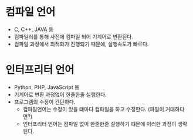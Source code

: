 # 컴파일 언어
- C, C++, JAVA 등
- 컴파일러를 통해 사전에 컴파일 되어 기계어로 변환된다.
- 컴파일 과정에서 최적화가 진행되기 때문에, 실행속도가 빠르다.

# 인터프리터 언어
- Python, PHP, JavaScript 등
- 기계어로 변환 과정없이 한줄한줄 실행한다.
- 프로그램의 수정이 간단하다.
    - 컴파일언어는 수정이 있을 떄마다 컴파일을 하고 수정한다. (파일이 거대하다면?)
    - 인터프리터 언어는 컴파일 없이 한줄한줄 실행하기 떄문에 이러한 과정이 생략된다.